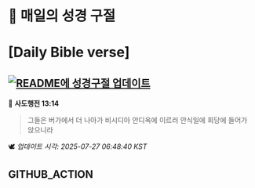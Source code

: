 # 🙏 매일의 성경 구절
# [Daily Bible verse]
## [![README에 성경구절 업데이트](https://github.com/DONGSUKA/first_test/actions/workflows/update-readme-bible.yml/badge.svg)](https://github.com/DONGSUKA/first_test/actions/workflows/update-readme-bible.yml)
<!-- START_BIBLE_VERSE -->
📖 **사도행전 13:14**
> 그들은 버가에서 더 나아가 비시디아 안디옥에 이르러 안식일에 회당에 들어가 앉으니라

🕊️ _업데이트 시각: 2025-07-27 06:48:40 KST_
  <!-- END_BIBLE_VERSE -->
## GITHUB_ACTION
